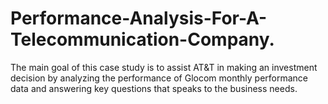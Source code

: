 # Performance-Analysis-For-A-Telecommunication-Company.
The main goal of this case study is to assist AT&amp;T in making an investment decision by analyzing the performance of Glocom monthly performance data and answering key questions that speaks to the business needs.
